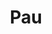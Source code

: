 ---
title: Pau
date: 
draft: false

# descripcion
description : Ovalo doble asa

materials: Plata 925

color: Opalo turquesa

dimensions: 1,7cm

code: 02-08-0054

type: "Dijes"

categories: []

price: $2.550,00

# Images
# first image will be shown in the product page
images:
  # - image: "images/path_to_image"
  # La ubicacion de las imagenes es imagenes/Dijes/Dijes.Opalo/02-08-0054-pau
  - image: "./images/dijes/opalo/02-08-0054-ovalo-doble-asa_a.JPG"
  - image: "./images/dijes/opalo/02-08-0054-ovalo-doble-asa_b.JPG"
---